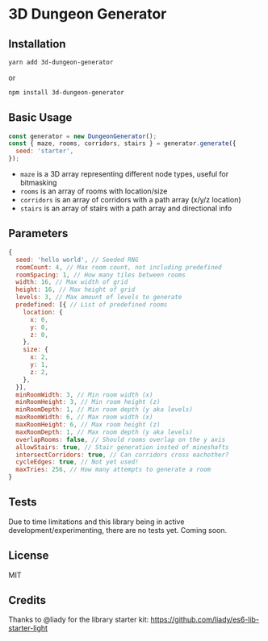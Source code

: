 3D Dungeon Generator
===========

## Installation
```sh
yarn add 3d-dungeon-generator
```
or
```sh
npm install 3d-dungeon-generator
```

## Basic Usage
```js
const generator = new DungeonGenerator();
const { maze, rooms, corridors, stairs } = generator.generate({
  seed: 'starter',
});
```

- `maze` is a 3D array representing different node types, useful for bitmasking
- `rooms` is an array of rooms with location/size
- `corridors` is an array of corridors with a path array (x/y/z location)
- `stairs` is an array of stairs with a path array and directional info

## Parameters
```js
{
  seed: 'hello world', // Seeded RNG
  roomCount: 4, // Max room count, not including predefined
  roomSpacing: 1, // How many tiles between rooms
  width: 16, // Max width of grid
  height: 16, // Max height of grid
  levels: 3, // Max amount of levels to generate
  predefined: [{ // List of predefined rooms
    location: {
      x: 0,
      y: 0,
      z: 0,
    },
    size: {
      x: 2,
      y: 1,
      z: 2,
    },
  }],
  minRoomWidth: 3, // Min room width (x)
  minRoomHeight: 3, // Min room height (z)
  minRoomDepth: 1, // Min room depth (y aka levels)
  maxRoomWidth: 6, // Max room width (x)
  maxRoomHeight: 6, // Max room height (z)
  maxRoomDepth: 1, // Max room depth (y aka levels)
  overlapRooms: false, // Should rooms overlap on the y axis
  allowStairs: true, // Stair generation insted of mineshafts
  intersectCorridors: true, // Can corridors cross eachother?
  cycleEdges: true, // Not yet used!
  maxTries: 256, // How many attempts to generate a room
}
```

## Tests

Due to time limitations and this library being in active development/experimenting, there are no tests yet. Coming soon.

## License

MIT

## Credits

Thanks to @liady for the library starter kit: https://github.com/liady/es6-lib-starter-light
